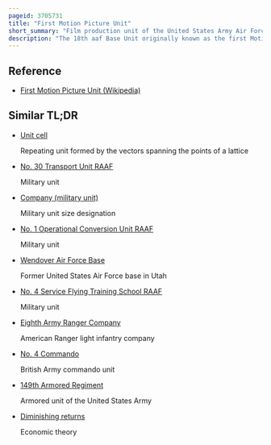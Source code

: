 ```yaml
---
pageid: 3705731
title: "First Motion Picture Unit"
short_summary: "Film production unit of the United States Army Air Forces"
description: "The 18th aaf Base Unit originally known as the first Motion Picture Unit Army Air Forces was the primary Film Production Unit of the united States. S. During World War ii the Army Air Force was the first military Unit composed entirely of Professionals from the Film Industry. It produced more than 400 Propaganda and Training Films, which were notable for being informative as well as Entertaining. Films for which the Unit is known include resisting Enemy Interrogation, Memphis Belle: a Story of a Flying Fortress and the last Bomb—All of which were released in Theatres. Veteran Actors such as Clark gable William holden Clayton Moore Ronald Reagan and Deforest Kelley and Directors such as John Sturges served in the 18th aaf Base Unit. The Unit also produced training Films and trained Combat Cameramen."
---
```


## Reference

- [First Motion Picture Unit (Wikipedia)](https://en.wikipedia.org/?curid=3705731)

## Similar TL;DR

- [Unit cell](/tldr/en/unit-cell)

  Repeating unit formed by the vectors spanning the points of a lattice

- [No. 30 Transport Unit RAAF](/tldr/en/no-30-transport-unit-raaf)

  Military unit

- [Company (military unit)](/tldr/en/company-military-unit)

  Military unit size designation

- [No. 1 Operational Conversion Unit RAAF](/tldr/en/no-1-operational-conversion-unit-raaf)

  Military unit

- [Wendover Air Force Base](/tldr/en/wendover-air-force-base)

  Former United States Air Force base in Utah

- [No. 4 Service Flying Training School RAAF](/tldr/en/no-4-service-flying-training-school-raaf)

  Military unit

- [Eighth Army Ranger Company](/tldr/en/eighth-army-ranger-company)

  American Ranger light infantry company

- [No. 4 Commando](/tldr/en/no-4-commando)

  British Army commando unit

- [149th Armored Regiment](/tldr/en/149th-armored-regiment)

  Armored unit of the United States Army

- [Diminishing returns](/tldr/en/diminishing-returns)

  Economic theory
